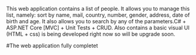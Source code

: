 This web application contains a list of people. It allows you to manage this list, namely: sort by name, mail, country, number, gender, address, date of birth and age. It also allows you to search by any of the parameters.C# + ASP.NET Core [MVC] + Unit Tests + CRUD. Also contains a basic visual UI (HTML + css)
is being developed right now so will be upgrade soon.

#The web application fully completet
